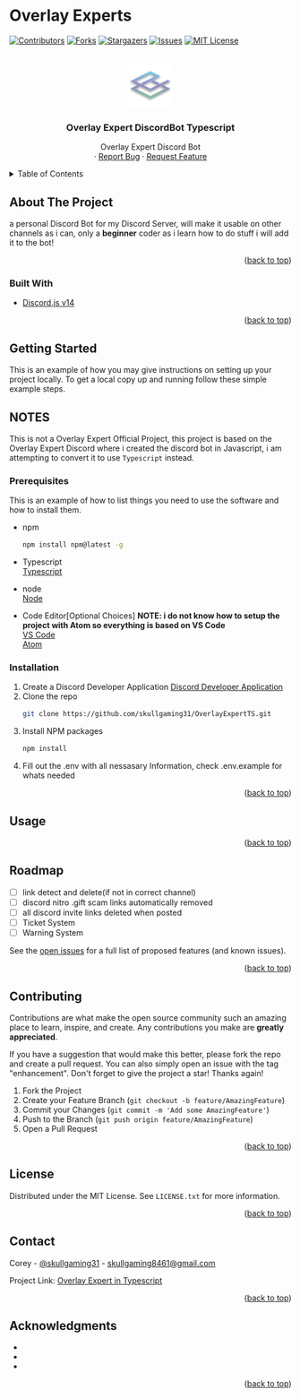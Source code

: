 # Overlay Experts
<div id="top"></div>
<!--
*** Thanks for checking out the Best-README-Template. If you have a suggestion
*** that would make this better, please fork the repo and create a pull request
*** or simply open an issue with the tag "enhancement".
*** Don't forget to give the project a star!
*** Thanks again! Now go create something AMAZING! :D
-->

<!-- PROJECT SHIELDS -->
<!--
*** I'm using markdown "reference style" links for readability.
*** Reference links are enclosed in brackets [ ] instead of parentheses ( ).
*** See the bottom of this document for the declaration of the reference variables
*** for contributors-url, forks-url, etc. This is an optional, concise syntax you may use.
*** https://www.markdownguide.org/basic-syntax/#reference-style-links
-->

<!-- 
https://discord.com/api/oauth2/authorize?client_id=899692688637558857&permissions=1505319185654&redirect_uri=https%3A%2F%2Fdiscord.events.stdlib.com%2Fdiscord%2Fauth%2F&response_type=code&scope=identify%20connections%20messages.read%20bot%20applications.commands%20guilds
Discord Bot Scopes
identify
bot
applications.commands
connections
messages.read
guilds
-->


[![Contributors][contributors-shield]][contributors-url]
[![Forks][forks-shield]][forks-url]
[![Stargazers][stars-shield]][stars-url]
[![Issues][issues-shield]][issues-url]
[![MIT License][license-shield]][license-url]

<!-- PROJECT LOGO -->
<br />
<div align="center">
  <a href="https://github.com/skullgaming31/overlayexpertTS">
    <img src="./assets/images/logo.png" alt="Project Logo" width="80" height="80">
  </a>

<h3 align="center">Overlay Expert DiscordBot Typescript</h3>

  <p align="center">
    Overlay Expert Discord Bot<br>
    ·
    <a href="https://github.com/skullgaming31/OverlayExpertTS/issues">Report Bug</a>
    ·
    <a href="https://github.com/skullgaming31/OverlayExpertTS/issues">Request Feature</a>
  </p>
</div>

<!-- TABLE OF CONTENTS -->
<details>
  <summary>Table of Contents</summary>
  <ol>
    <li>
      <a href="#about-the-project">About The Project</a>
      <ul>
        <li><a href="#built-with">Built With</a></li>
      </ul>
    </li>
    <li>
      <a href="#getting-started">Getting Started</a>
      <ul>
        <li><a href="#prerequisites">Prerequisites</a></li>
        <li><a href="#installation">Installation</a></li>
      </ul>
    </li>
    <li><a href="#usage">Usage</a></li>
    <li><a href="#roadmap">Roadmap</a></li>
    <li><a href="#contributing">Contributing</a></li>
    <li><a href="#license">License</a></li>
    <li><a href="#contact">Contact</a></li>
    <li><a href="#acknowledgments">Acknowledgments</a></li>
  </ol>
</details>

<!-- ABOUT THE PROJECT -->
## About The Project

<!-- [![Product Name Screen Shot][product-screenshot]](https://example.com) -->

a personal Discord Bot for my Discord Server, will make it usable on other channels as i can, only a <strong>beginner</strong> coder as i learn how to do stuff i will add it to the bot!

<p align="right">(<a href="#top">back to top</a>)</p>

### Built With

* [Discord.js v14](https://discord.js.org/)

<p align="right">(<a href="#top">back to top</a>)</p>

<!-- GETTING STARTED -->
## Getting Started

This is an example of how you may give instructions on setting up your project locally.
To get a local copy up and running follow these simple example steps.

## NOTES
This is not a Overlay Expert Official Project, this project is based on the Overlay Expert Discord
where i created the discord bot in Javascript, i am attempting to convert it to use ``Typescript`` instead.

### Prerequisites

This is an example of how to list things you need to use the software and how to install them.
* npm
  ```sh
  npm install npm@latest -g
  ```
*  Typescript<br>
  [Typescript](https://www.typescriptlang.org/)
* node<br>
  [Node](https://nodejs.org)
  
* Code Editor[Optional Choices] <strong>NOTE: i do not know how to setup the project with Atom so everything is based on VS Code</strong><br>
  [VS Code](https://code.visualstudio.com)<br>
  [Atom](https://atom.io)<br>

### Installation

1. Create a Discord Developer Application [Discord Developer Application](https://discord.com/developers/applications)
2. Clone the repo
   ```sh
   git clone https://github.com/skullgaming31/OverlayExpertTS.git
   ```
3. Install NPM packages
   ```sh
   npm install
   ```
4. Fill out the .env with all nessasary Information, check .env.example for whats needed

<p align="right">(<a href="#top">back to top</a>)</p>

<!-- USAGE EXAMPLES -->
## Usage

<p align="right">(<a href="#top">back to top</a>)</p>

<!-- ROADMAP -->
## Roadmap


* [ ] link detect and delete(if not in correct channel)
* [ ] discord nitro .gift scam links automatically removed
* [ ] all discord invite links deleted when posted
* [ ] Ticket System
* [ ] Warning System

See the [open issues](https://github.com/skullgaming31/OverlayExpertTS/issues) for a full list of proposed features (and known issues).

<p align="right">(<a href="#top">back to top</a>)</p>

<!-- CONTRIBUTING -->
## Contributing

Contributions are what make the open source community such an amazing place to learn, inspire, and create. Any contributions you make are **greatly appreciated**.

If you have a suggestion that would make this better, please fork the repo and create a pull request. You can also simply open an issue with the tag "enhancement".
Don't forget to give the project a star! Thanks again!

1. Fork the Project
2. Create your Feature Branch (`git checkout -b feature/AmazingFeature`)
3. Commit your Changes (`git commit -m 'Add some AmazingFeature'`)
4. Push to the Branch (`git push origin feature/AmazingFeature`)
5. Open a Pull Request

<p align="right">(<a href="#top">back to top</a>)</p>

<!-- LICENSE -->
## License

Distributed under the MIT License. See `LICENSE.txt` for more information.

<p align="right">(<a href="#top">back to top</a>)</p>

<!-- CONTACT -->
## Contact

Corey - [@skullgaming31](https://twitter.com/skullgaming31) - skullgaming8461@gmail.com

Project Link: [Overlay Expert in Typescript](https://github.com/skullgaming31/OverlayExpertTS)

<p align="right">(<a href="#top">back to top</a>)</p>

<!-- ACKNOWLEDGMENTS -->
## Acknowledgments

* []()
* []()
* []()

<p align="right">(<a href="#top">back to top</a>)</p>

<!-- MARKDOWN LINKS & IMAGES -->
<!-- https://www.markdownguide.org/basic-syntax/#reference-style-links -->
[contributors-shield]: https://img.shields.io/github/contributors/SkullGaming31/OverlayExpertTS.svg?style=for-the-badge
[contributors-url]: https://github.com/SkullGaming31/OverlayExpertTS/graphs/contributors
[forks-shield]: https://img.shields.io/github/forks/SkullGaming31/OverlayExpertTS.svg?style=for-the-badge
[forks-url]: https://github.com/SkullGaming31/OverlayExpertTS/network/members
[stars-shield]: https://img.shields.io/github/stars/SkullGaming31/OverlayExpertTS.svg?style=for-the-badge
[stars-url]: https://github.com/SkullGaming31/OverlayExpertTS/stargazers
[issues-shield]: https://img.shields.io/github/issues/SkullGaming31/OverlayExpertTS.svg?style=for-the-badge
[issues-url]: https://github.com/SkullGaming31/OverlayExpertTS/issues
[license-shield]: https://img.shields.io/github/license/SkullGaming31/OverlayExpertTS.svg?style=for-the-badge
[license-url]: https://github.com/SkullGaming31/OverlayExpertTS/blob/main/LICENSE
[product-screenshot]: images/screenshot.png
